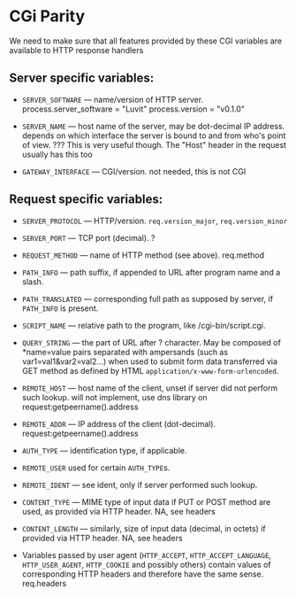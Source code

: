 # CGi Parity

We need to make sure that all features provided by these CGI variables are available to HTTP response handlers

## Server specific variables:

 - `SERVER_SOFTWARE` — name/version of HTTP server.
   process.server_software = "Luvit"
   process.version = "v0.1.0"

 - `SERVER_NAME` — host name of the server, may be dot-decimal IP address.
   depends on which interface the server is bound to and from who's point of view.
   ???  This is very useful though.  The "Host" header in the request usually has this too

 - `GATEWAY_INTERFACE` — CGI/version.
   not needed, this is not CGI

## Request specific variables:

 - `SERVER_PROTOCOL` — HTTP/version.
   `req.version_major`, `req.version_minor`

 - `SERVER_PORT` — TCP port (decimal).
   ?

 - `REQUEST_METHOD` — name of HTTP method (see above).
   req.method

 - `PATH_INFO` — path suffix, if appended to URL after program name and a slash.

 - `PATH_TRANSLATED` — corresponding full path as supposed by server, if `PATH_INFO` is present.

 - `SCRIPT_NAME` — relative path to the program, like /cgi-bin/script.cgi.

 - `QUERY_STRING` — the part of URL after ? character. May be composed of *name=value pairs separated with ampersands (such as var1=val1&var2=val2…) when used to submit form data transferred via GET method as defined by HTML `application/x-www-form-urlencoded`.

 - `REMOTE_HOST` — host name of the client, unset if server did not perform such lookup.
   will not implement, use dns library on request:getpeername().address

 - `REMOTE_ADDR` — IP address of the client (dot-decimal).
   request:getpeername().address

 - `AUTH_TYPE` — identification type, if applicable.

 - `REMOTE_USER` used for certain `AUTH_TYPE`s.

 - `REMOTE_IDENT` — see ident, only if server performed such lookup.

 - `CONTENT_TYPE` — MIME type of input data if PUT or POST method are used, as provided via HTTP header.
   NA, see headers

 - `CONTENT_LENGTH` — similarly, size of input data (decimal, in octets) if provided via HTTP header.
   NA, see headers

 - Variables passed by user agent (`HTTP_ACCEPT`, `HTTP_ACCEPT_LANGUAGE`, `HTTP_USER_AGENT`, `HTTP_COOKIE` and possibly others) contain values of corresponding HTTP headers and therefore have the same sense.
   req.headers
